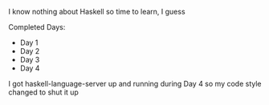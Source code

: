 I know nothing about Haskell so time to learn, I guess

Completed Days:
  - Day 1
  - Day 2
  - Day 3
  - Day 4

I got haskell-language-server up and running during Day 4 so my code style changed to shut it up
